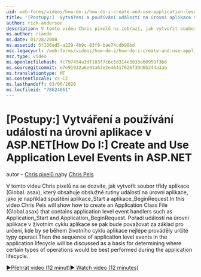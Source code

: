 ```yaml
---
uid: web-forms/videos/how-do-i/how-do-i-create-and-use-application-level-events-in-aspnet
title: '[Postupy:]  Vytváření a používání událostí na úrovni aplikace v ASP.NET | Microsoft Docs'
author: rick-anderson
description: V tomto videu Chris pixelů na zobrazí, jak vytvořit soubor třídy aplikace (Global. asax), který obsahuje obslužné rutiny událostí na úrovni aplikace, jako je Application_S...
ms.author: riande
ms.date: 01/28/2008
ms.assetid: 5f136ed5-a229-4b9c-83f8-bae74cdb98bd
msc.legacyurl: /web-forms/videos/how-do-i/how-do-i-create-and-use-application-level-events-in-aspnet
msc.type: video
ms.openlocfilehash: fc797454a3df103f7c6c5d314e3033e60959f3b8
ms.sourcegitcommit: e7e91932a6e91a63e2e46417626f39d6b244a3ab
ms.translationtype: MT
ms.contentlocale: cs-CZ
ms.lasthandoff: 03/06/2020
ms.locfileid: "78624661"
---
```

# <a name="how-do-i--create-and-use-application-level-events-in-aspnet"></a><span data-ttu-id="8708b-103">[Postupy:]  Vytváření a používání událostí na úrovni aplikace v ASP.NET</span><span class="sxs-lookup"><span data-stu-id="8708b-103">[How Do I:]  Create and Use Application Level Events in ASP.NET</span></span>

<span data-ttu-id="8708b-104">autor – [Chris pixelů na](https://twitter.com/chrispels)</span><span class="sxs-lookup"><span data-stu-id="8708b-104">by [Chris Pels](https://twitter.com/chrispels)</span></span>

<span data-ttu-id="8708b-105">V tomto videu Chris pixelů na se dozvíte, jak vytvořit soubor třídy aplikace (Global. asax), který obsahuje obslužné rutiny událostí na úrovni aplikace, jako je například spuštění aplikace\_Start a aplikace\_BeginRequest.</span><span class="sxs-lookup"><span data-stu-id="8708b-105">In this video Chris Pels will show how to create an Application Class File (Global.asax) that contains application level event handlers such as Application\_Start and Application\_BeginRequest.</span></span> <span data-ttu-id="8708b-106">Pořadí událostí na úrovni aplikace v životním cyklu aplikace se pak bude považovat za základ pro určení, kde by se během životního cyklu aplikace nejlépe prováděly určité typy operací.</span><span class="sxs-lookup"><span data-stu-id="8708b-106">Then the sequence of application level events in the application lifecycle will be discussed as a basis for determining where certain types of operations would be best performed during the application lifecycle.</span></span>

[<span data-ttu-id="8708b-107">&#9654;Přehrát video (12 minut)</span><span class="sxs-lookup"><span data-stu-id="8708b-107">&#9654; Watch video (12 minutes)</span></span>](https://channel9.msdn.com/Blogs/ASP-NET-Site-Videos/how-do-i-create-and-use-application-level-events-in-aspnet)
